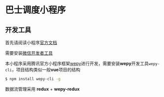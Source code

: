 # 巴士调度小程序

## 开发工具

首先请阅读小程序[官方文档](https://mp.weixin.qq.com/debug/wxadoc/introduction/index.html)

需要安装[微信开发者工具](https://mp.weixin.qq.com/debug/wxadoc/dev/devtools/download.html)

本小程序采用腾讯官方小程序框架[wepy](https://github.com/Tencent/wepy)进行开发，需要安装**wepy**开发工具`wepy-cli`，项目结构类似一般**vue**项目的结构

```bash
$ npm install wepy-cli -g
```

数据流管理采用 **redux** + **wepy-redux**

